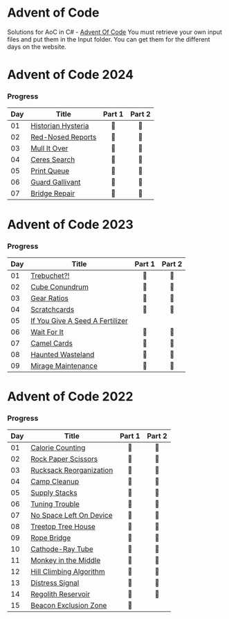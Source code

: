 # Advent of Code
Solutions for AoC in C# - [Advent Of Code](https://adventofcode.com)
You must retrieve your own input files and put them in the Input folder. 
You can get them for the different days on the website.  

# Advent of Code 2024

### Progress

| Day | Title                                      | Part 1 | Part 2 |
|-----|--------------------------------------------|:------:|:------:|
| 01  | [Historian Hysteria](src/AoC.2024/Day1.cs) |   🌟   |   🌟   |
| 02  | [Red-Nosed Reports](src/AoC.2024/Day2.cs)  |   🌟   |   🌟   |
| 03  | [Mull It Over](src/AoC.2024/Day3.cs)       |   🌟   |   🌟   |
| 04  | [Ceres Search](src/AoC.2024/Day4.cs)       |   🌟   |   🌟   |
| 05  | [Print Queue](src/AoC.2024/Day5.cs)        |   🌟   |   🌟   |
| 06  | [Guard Gallivant](src/AoC.2024/Day6.cs)    |   🌟   |   🌟  |
| 07  | [Bridge Repair](src/AoC.2024/Day7.cs)      |   🌟   |   🌟  |




# Advent of Code 2023

### Progress

| Day | Title                                                   | Part 1 | Part 2 |
|-----|---------------------------------------------------------|:------:|:------:|
| 01  | [Trebuchet?!](src/AoC.2023/Day1.cs)                     |   🌟   |   🌟   |
| 02  | [Cube Conundrum](src/AoC.2023/Day2.cs)                  |   🌟   |   🌟   |
| 03  | [Gear Ratios](src/AoC.2023/Day3.cs)                     |   🌟   |   🌟   |
| 04  | [Scratchcards](src/AoC.2023/Day4.cs)                    |   🌟   |   🌟   |
| 05  | [If You Give A Seed A Fertilizer](src/AoC.2023/Day5.cs) |        |        |
| 06  | [Wait For It](src/AoC.2023/Day6.cs)                     |   🌟   |   🌟   |
| 07  | [Camel Cards](src/AoC.2023/Day7.cs)                     |   🌟   |   🌟   |
| 08  | [Haunted Wasteland](src/AoC.2023/Day8.cs)               |   🌟   |   🌟   |
| 09  | [Mirage Maintenance](src/AoC.2023/Day9.cs)              |   🌟   |   🌟   |



# Advent of Code 2022

### Progress

| Day | Title                                            | Part 1 | Part 2 |
|-----|--------------------------------------------------|:------:|:------:|
| 01  | [Calorie Counting](src/AoC.2022/Day1.cs)         |   🌟   |   🌟   |
| 02  | [Rock Paper Scissors](src/AoC.2022/Day2.cs)      |   🌟   |   🌟   |
| 03  | [Rucksack Reorganization](src/AoC.2022/Day3.cs)  |   🌟   |   🌟   |
| 04  | [Camp Cleanup](src/AoC.2022/Day4.cs)             |   🌟   |   🌟   |
| 05  | [Supply Stacks](src/AoC.2022/Day5.cs)            |   🌟   |   🌟   |
| 06  | [Tuning Trouble](src/AoC.2022/Day6.cs)           |   🌟   |   🌟   |
| 07  | [No Space Left On Device](src/AoC.2022/Day7.cs)  |   🌟   |   🌟   |
| 08  | [Treetop Tree House](src/AoC.2022/Day8.cs)       |   🌟   |   🌟   |
| 09  | [Rope Bridge](src/AoC.2022/Day9.cs)              |   🌟   |   🌟   |
| 10  | [Cathode-Ray Tube](src/AoC.2022/Day10.cs)        |   🌟   |   🌟   |
| 11  | [Monkey in the Middle](src/AoC.2022/Day11.cs)    |   🌟   |   🌟   |
| 12  | [Hill Climbing Algorithm](src/AoC.2022/Day12.cs) |   🌟   |   🌟   |
| 13  | [Distress Signal](src/AoC.2022/Day13.cs)         |   🌟   |   🌟   |
| 14  | [Regolith Reservoir](src/AoC.2022/Day14.cs)      |   🌟   |   🌟   |
| 15  | [Beacon Exclusion Zone](src/AoC.2022/Day15.cs)   |   🌟   |        |